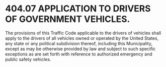 404.07 APPLICATION TO DRIVERS OF GOVERNMENT VEHICLES.
=====================================================

The provisions of this Traffic Code applicable to the drivers of
vehicles shall apply to the drivers of all vehicles owned or operated by
the United States, any state or any political subdivision thereof,
including this Municipality, except as may be otherwise provided by law
and subject to such specific exceptions as are set forth with reference
to authorized emergency and public safety vehicles.
